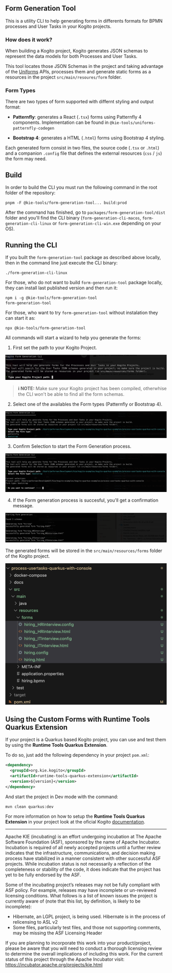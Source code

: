 <!--
   Licensed to the Apache Software Foundation (ASF) under one
   or more contributor license agreements.  See the NOTICE file
   distributed with this work for additional information
   regarding copyright ownership.  The ASF licenses this file
   to you under the Apache License, Version 2.0 (the
   "License"); you may not use this file except in compliance
   with the License.  You may obtain a copy of the License at
     http://www.apache.org/licenses/LICENSE-2.0
   Unless required by applicable law or agreed to in writing,
   software distributed under the License is distributed on an
   "AS IS" BASIS, WITHOUT WARRANTIES OR CONDITIONS OF ANY
   KIND, either express or implied.  See the License for the
   specific language governing permissions and limitations
   under the License.
-->

## Form Generation Tool

This is a utility CLI to help generating forms in differents formats for BPMN processes and User Tasks in your Kogito projects.

### How does it work?

When building a Kogito project, Kogito generates JSON schemas to represent the data models for both Processes and User Tasks.

This tool locates those JSON Schemas in the project and taking advantage of the [Uniforms](https://uniforms.tools) APIs, processes them and generate static forms as a resources in the project `src/main/resoures/form` folder.

### Form Types

There are two types of form supported with differnt styling and output format:

- **Patternfly**: generates a React (`.tsx`) forms using Patternfly 4 components. Implementation can be found in `@kie-tools/uniforms-patternfly-codegen`

- **Bootstrap 4**: generates a HTML (`.html`) forms using Bootstrap 4 styling.

Each generated form consist in two files, the source code (`.tsx` or `.html`) and a companion `.config` file that defines the external resources (`css` / `js`) the form may need.

## Build

In order to build the CLI you must run the following command in the root folder of the repository:

```shell script
pnpm -F @kie-tools/form-generation-tool... build:prod
```

After the command has finished, go to `packages/form-generation-tool/dist` folder and you'll find the CLI binary (`form-generation-cli-macos`, `form-generation-cli-linux` or `form-generation-cli-win.exe` depending on your OS).

## Running the CLI

If you built the `form-generation-tool` package as described above locally, then in the command line just execute the CLI binary:

```shell script
./form-generation-cli-linux
```

For those, who do not want to build `form-generation-tool` package locally, they can install last published version and then run it:

```shell script
npm i -g @kie-tools/form-generation-tool
form-generation-tool
```

For those, who want to try `form-generation-tool` without instalation they can start it as:

```shell script
npx @kie-tools/form-generation-tool
```

All commands will start a wizard to help you generate the forms:

1. First set the path to your Kogito Project.

![Step 1: Set the Kogito Project path](./docs/form-generation-1.png)

> **ℹ️ NOTE:** Make sure your Kogito project has been compiled, otherwhise the CLI won't be able to find all the form schemas.

2. Select one of the availables the Form types (Patternfly or Bootstrap 4).

![Step 2: Select the Form type](./docs/form-generation-2.png)

3. Confirm Selection to start the Form Generation process.

![Step 3: Select the Form type](./docs/form-generation-3.png)

4. If the Form generation process is succesful, you'll get a confirmation message.

![Form generation succesfully finished](./docs/form-generation-4.png)

The generated forms will be stored in the `src/main/resources/forms` folder of the Kogito project.

![List of generated forms in project](./docs/form-generation-5.png)

## Using the Custom Forms with Runtime Tools Quarkus Extension

If your project is a Quarkus based Kogito project, you can use and test them by using the **Runtime Tools Quarkus Extension**.

To do so, just add the following dependency in your project `pom.xml`:

```xml
<dependency>
  <groupId>org.kie.kogito</groupId>
  <artifactId>runtime-tools-quarkus-extension</artifactId>
  <version>${version}</version>
</dependency>
```

And start the project in Dev mode with the command:

```shell script
mvn clean quarkus:dev
```

For more information on how to setup the **Runtime Tools Quarkus Extension** in your project look at the oficial Kogito [documentation](https://docs.kogito.kie.org/latest/html_single/#con-runtime-tools-dev-ui_kogito-developing-process-services).

---

Apache KIE (incubating) is an effort undergoing incubation at The Apache Software
Foundation (ASF), sponsored by the name of Apache Incubator. Incubation is
required of all newly accepted projects until a further review indicates that
the infrastructure, communications, and decision making process have stabilized
in a manner consistent with other successful ASF projects. While incubation
status is not necessarily a reflection of the completeness or stability of the
code, it does indicate that the project has yet to be fully endorsed by the ASF.

Some of the incubating project’s releases may not be fully compliant with ASF
policy. For example, releases may have incomplete or un-reviewed licensing
conditions. What follows is a list of known issues the project is currently
aware of (note that this list, by definition, is likely to be incomplete):

- Hibernate, an LGPL project, is being used. Hibernate is in the process of
  relicensing to ASL v2
- Some files, particularly test files, and those not supporting comments, may
  be missing the ASF Licensing Header

If you are planning to incorporate this work into your product/project, please
be aware that you will need to conduct a thorough licensing review to determine
the overall implications of including this work. For the current status of this
project through the Apache Incubator visit:
https://incubator.apache.org/projects/kie.html

